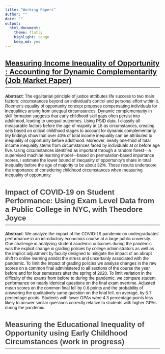 ```yaml
---
title: "Working Papers"
author: ""
date: ""
output: 
  html_document: 
    theme: flatly
    highlight: tango
    keep_md: yes
---
```



<style type="text/css">

h1 {
  font-family: 'Source Sans Pro', sans-serif;
  font-size: 28px;
  color: #333333;
  border-bottom: 2px solid #333333;
  padding-bottom: 10px;
}

h2 {
  font-family: 'Source Sans Pro', sans-serif;
  font-size: 24px;
  color: #444444;
  border-bottom: 1px solid #444444;
  padding-bottom: 8px;
}

h3 {
  font-family: 'Source Sans Pro', sans-serif;
  font-size: 20px;
  color: #555555;
  font-style: italic;
}

body {
  font-family: 'Source Sans Pro', sans-serif;
  font-weight: 400;
}
</style>

<style type="text/css">

table, td, th {
  border: none;
  padding-left: 1em;
  padding-right: 1em;
  margin-left: auto;
  margin-right: auto;
  margin-top: 1em;
  margin-bottom: 1em;
}

</style>




 




## [Measuring Income Inequality of Opportunity : Accounting for Dynamic Complementarity (Job Market Paper)](/Slides_4000/Example_Codes.html)

**Abstract**: The egalitarian principle of justice attributes life success to two main factors: circumstances beyond an individual's control and personal effort within it. Roemer's equality of opportunity concept proposes compensating individuals for inequalities arising from unequal circumstances. Dynamic complementarity in skill formation suggests that early childhood skill gaps often persist into adulthood, leading to unequal outcomes. Using PSID data, I classify all measurable factors before the age of majority at 18 as circumstances, creating sets based on critical childhood stages to account for dynamic complementarity. My findings show that over 40% of total income inequality can be attributed to inequality of opportunity before adulthood. Moreover, nearly one-third of total income inequality stems from circumstances faced by individuals at or before age five. Using circumstances identified as important through a random forest—a supervised machine learning model—based on permutation-based importance scores, I estimate the lower bound of inequality of opportunity's share in total inequality before the age of majority to be about 32%. These results underscore the importance of considering childhood circumstances when measuring inequality of opportunity.


## Impact of COVID-19 on Student Performance: Using Exam Level Data from a Public College in NYC, with Theodore Joyce

**Abstract**: We analyze the impact of the COVID-19 pandemic on undergraduates’ performance in an introductory economics course at a large public university. One challenge in analyzing student academic outcomes during the pandemic was the explicit change in grading policies by college administrators as well as the implicit adjustment by faculty designed to mitigate the impact of an abrupt shift to online learning amidst the stress and uncertainly associated with the pandemic. To limit the impact of grading policies we analyze changes in the raw scores on a common final administered to all sections of the course the year before and for four semesters after the spring of 2020. To limit variation in the difficulty of the exams from before to during the pandemic, we compare student performance on nearly identical questions on the final exam overtime. Adjusted mean scores on the common final fell by 0.6 points and the probability of answering the qualitatively same question on the final fell, on average, by 5.7 percentage points. Students with lower GPAs were 4.3 percentage points less likely to answer similar questions correctly relative to students with higher GPAs during the pandemic.


## Measuring the Educational Inequality of Opportunity using Early Childhood Circumstances (work in progress)
